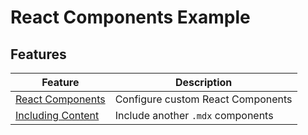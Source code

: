 # React Components Example

## Features

| Feature | Description |
|---------|-------------|
| [React Components](https://docs.xyd.dev/docs/guides/react-components) | Configure custom React Components |
| [Including Content](https://docs.xyd.dev/docs/guides/writing-quickstart#including-content) | Include another `.mdx` components